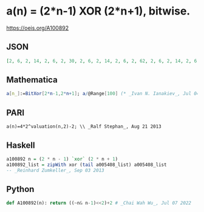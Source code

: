 # a\(n\) \= \(2\*n\-1\) XOR \(2\*n\+1\), bitwise\.
https://oeis.org/A100892
## JSON
```JSON
[2, 6, 2, 14, 2, 6, 2, 30, 2, 6, 2, 14, 2, 6, 2, 62, 2, 6, 2, 14, 2, 6, 2, 30, 2, 6, 2, 14, 2, 6, 2, 126, 2, 6, 2, 14, 2, 6, 2, 30, 2, 6, 2, 14, 2, 6, 2, 62, 2, 6, 2, 14, 2, 6, 2, 30, 2, 6, 2, 14, 2, 6, 2, 254, 2, 6, 2, 14, 2, 6, 2, 30, 2, 6, 2, 14, 2, 6, 2, 62, 2, 6, 2, 14, 2, 6, 2, 30, 2, 6, 2, 14, 2]
```
## Mathematica
```Mathematica
a[n_]:=BitXor[2*n-1,2*n+1]; a/@Range[100] (* _Ivan N. Ianakiev_, Jul 04 2019 *)
```
## PARI
```PARI
a(n)=4*2^valuation(n,2)-2; \\ _Ralf Stephan_, Aug 21 2013
```
## Haskell
```Haskell
a100892 n = (2 * n - 1) `xor` (2 * n + 1)
a100892_list = zipWith xor (tail a005408_list) a005408_list
-- _Reinhard Zumkeller_, Sep 03 2013
```
## Python
```Python
def A100892(n): return ((~n& n-1)<<2)+2 # _Chai Wah Wu_, Jul 07 2022
```
